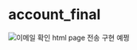 # account_final
![이메일 확인](https://user-images.githubusercontent.com/79850020/165349343-b8ed1f1a-9dcd-4bb5-ace5-acbb6dc27241.JPG)
html page 전송 구현 예쩡
